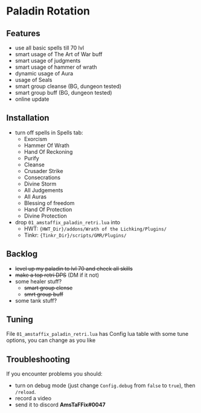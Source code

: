 # Paladin Rotation
## Features
- use all basic spells till 70 lvl
- smart usage of The Art of War buff
- smart usage of judgments
- smart usage of hammer of wrath
- dynamic usage of Aura
- usage of Seals
- smart group cleanse (BG, dungeon tested)
- smart group buff (BG, dungeon tested)
- online update

## Installation
- turn off spells in Spells tab:
  - Exorcism
  - Hammer Of Wrath
  - Hand Of Reckoning
  - Purify
  - Cleanse
  - Crusader Strike
  - Consecrations
  - Divine Storm
  - All Judgements
  - All Auras
  - Blessing of freedom
  - Hand Of Protection
  - Divine Protection
- drop `01_amstaffix_paladin_retri.lua` into 
  - HWT: `{HWT_Dir}/addons/Wrath of the Lichking/Plugins/`
  - Tinkr: `{Tinkr_Dir}/scripts/GMR/Plugins/`
## Backlog
- ~~level up my paladin to lvl 70 and check all skills~~
- ~~make a top retri DPS~~ (DM if it not)
- some healer stuff?
  - ~~smart group clense~~
  - ~~smrt group buff~~
- some tank stuff?
## Tuning
File `01_amstaffix_paladin_retri.lua` has Config lua table with some tune options, you can change as you like
## Troubleshooting
If you encounter problems you should:
- turn on debug mode (just change `Config.debug` from `false` to `true`), then `/reload`.
- record a video
- send it to discord **AmsTaFFix#0047**
